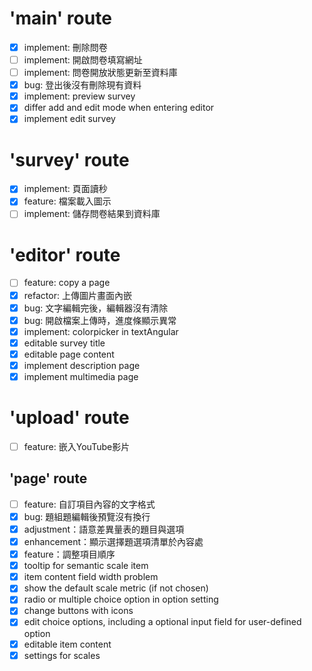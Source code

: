 # 'main' route
- [x] implement: 刪除問卷
- [ ] implement: 開啟問卷填寫網址
- [ ] implement: 問卷開放狀態更新至資料庫
- [x] bug: 登出後沒有刪除現有資料
- [x] implement: preview survey
- [x] differ add and edit mode when entering editor
- [x] implement edit survey

# 'survey' route
- [x] implement: 頁面讀秒
- [x] feature: 檔案載入圖示
- [ ] implement: 儲存問卷結果到資料庫

# 'editor' route
- [ ] feature: copy a page
- [x] refactor: 上傳圖片畫面內嵌
- [x] bug: 文字編輯完後，編輯器沒有清除
- [x] bug: 開啟檔案上傳時，進度條顯示異常
- [x] implement: colorpicker in textAngular
- [x] editable survey title
- [x] editable page content
- [x] implement description page
- [x] implement multimedia page

# 'upload' route
- [ ] feature: 嵌入YouTube影片

## 'page' route
- [ ] feature: 自訂項目內容的文字格式
- [x] bug: 題組題編輯後預覽沒有換行
- [x] adjustment：語意差異量表的題目與選項
- [x] enhancement：顯示選擇題選項清單於內容處
- [x] feature：調整項目順序
- [x] tooltip for semantic scale item
- [x] item content field width problem
- [x] show the default scale metric (if not chosen)
- [x] radio or multiple choice option in option setting
- [x] change buttons with icons
- [x] edit choice options, including a optional input field for user-defined option
- [x] editable item content
- [x] settings for scales
